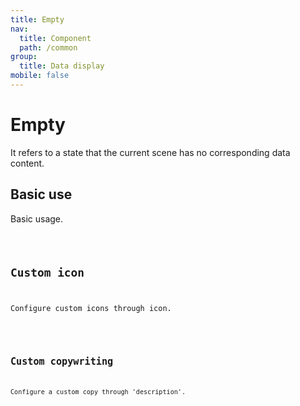```yaml
---
title: Empty
nav:
  title: Component
  path: /common
group:
  title: Data display
mobile: false
---
```


# Empty

It refers to a state that the current scene has no corresponding data content.

## Basic use

Basic usage.

<code src="./demos/index1.tsx" />

## Custom icon

Configure custom icons through icon.

<code src="./demos/index2.tsx" />

## Custom copywriting

Configure a custom copy through 'description'.

<code src="./demos/index3.tsx" />

<API />
